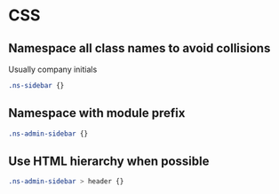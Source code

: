 CSS
=======

Namespace all class names to avoid collisions
---------------------------------------------

Usually company initials

```css
.ns-sidebar {}
```

Namespace with module prefix
-----------------------------

```css
.ns-admin-sidebar {}
```

Use HTML hierarchy when possible
---------------------------------

```css
.ns-admin-sidebar > header {}
```
